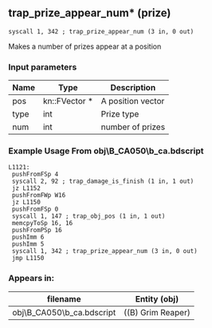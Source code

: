 ## trap_prize_appear_num* (prize)

`syscall 1, 342 ; trap_prize_appear_num (3 in, 0 out)`

Makes a number of prizes appear at a position

### Input parameters
| Name | Type | Description
|------|------|------------
| pos   | kn::FVector *   | A position vector
| type   | int   | Prize type
| num   | int   | number of prizes


### Example Usage From obj\B_CA050\b_ca.bdscript
```plaintext
L1121:
 pushFromFSp 4
 syscall 2, 92 ; trap_damage_is_finish (1 in, 1 out)
 jz L1152
 pushFromFWp W16
 jz L1150
 pushFromFSp 0
 syscall 1, 147 ; trap_obj_pos (1 in, 1 out)
 memcpyToSp 16, 16
 pushFromPSp 16
 pushImm 6
 pushImm 5
 syscall 1, 342 ; trap_prize_appear_num (3 in, 0 out)
 jmp L1150
```


### Appears in:
| filename | Entity (obj)
|----------|-------------
| obj\B_CA050\b_ca.bdscript       | ((B) Grim Reaper)          




